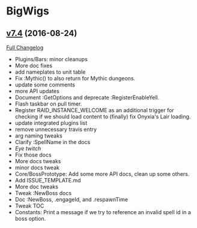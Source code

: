# BigWigs

## [v7.4](https://github.com/BigWigsMods/BigWigs/tree/v7.4) (2016-08-24) [](#top)
[Full Changelog](https://github.com/BigWigsMods/BigWigs/compare/v7.3...v7.4)

-   Plugins/Bars: minor cleanups  
-   More doc fixes  
-   add nameplates to unit table  
-   Fix :Mythic() to also return for Mythic dungeons.  
-   update some comments  
-   more API updates  
-   Document :GetOptions and deprecate :RegisterEnableYell.  
-   Flash taskbar on pull timer.  
-   Register RAID_INSTANCE_WELCOME as an additional trigger for checking if we should load content to (finally) fix Onyxia's Lair loading.  
-   update integrated plugins list  
-   remove unnecessary travis entry  
-   arg naming tweaks  
-   Clarify :SpellName in the docs  
-   *Eye twitch*  
-   Fix those docs  
-   More docs tweaks  
-   minor docs tweak  
-   Core/BossPrototype: Add some more API docs, clean up some others.  
-   Add ISSUE_TEMPLATE.md  
-   More doc tweaks  
-   Tweak :NewBoss docs  
-   Doc :NewBoss, .engageId, and .respawnTime  
-   Tweak TOC  
-   Constants: Print a message if we try to reference an invalid spell id in a boss option.  
